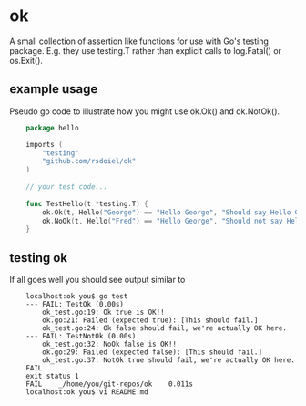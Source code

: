 # ok

A small collection of assertion like functions for use with Go's testing package. 
E.g. they use testing.T rather than explicit calls to log.Fatal() or os.Exit().

## example usage

Pseudo go code to illustrate how you might use ok.Ok() and ok.NotOk().

```go
    package hello

    imports (
        "testing"
        "github.com/rsdoiel/ok"
    )
    
    // your test code...
    
    func TestHello(t *testing.T) {
        ok.Ok(t, Hello("George") == "Hello George", "Should say Hello George.")
        ok.NoOk(t, Hello("Fred") == "Hello George", "Should not say Hello George for Fred.")
    }
```

## testing ok

If all goes well you should see output similar to

```shell
    localhost:ok you$ go test
    --- FAIL: TestOk (0.00s)
        ok_test.go:19: Ok true is OK!!
        ok.go:21: Failed (expected true): [This should fail.]
        ok_test.go:24: Ok false should fail, we're actually OK here.
    --- FAIL: TestNotOk (0.00s)
        ok_test.go:32: NoOk false is OK!!
        ok.go:29: Failed (expected false): [This should fail.]
        ok_test.go:37: NotOk true should fail, we're actually OK here.
    FAIL
    exit status 1
    FAIL    _/home/you/git-repos/ok    0.011s
    localhost:ok you$ vi README.md 
```


